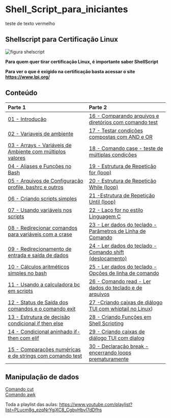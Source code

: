 # Shell_Script_para_iniciantes
<a text=red>teste de texto vermelho</a>
## Shellscript para Certificação Linux
![figura shelscript](https://www.lpi.org/sites/default/files/styles/w555/public/LPI-CODE_0.jpg?itok=mLPazE2t "ShellScript")
 

**Para quem quer tirar certificação Linux, é importante saber ShellScript**

**Para ver o que é exigido na certificação basta acessar o site https://www.lpi.org/**

## Conteúdo
|Parte 1|Parte 2|
|:---|:---|
| [01 - Introdução](topicos/introdução.md)|[16 - Comparando arquivos e diretórios com comando test](topicos/CompArqDirTest.md)|
| [02 - Variaveis de ambiente](topicos/Variaveis_de_ambiente.md)|[17 - Testar condições compostas com AND e OR](topicos/TestCondCompAndOr.md)|
| [03 - Arrays - Variáveis de Ambiente com múltiplos valores](topicos/Arrays.md)|[18 - Comando case - teste de múltiplas condições](topicos/ComCaseTestMultiCond.md)|
| [04 - Aliases e Funções no Bash](topicos/Aliases.md)|[19 - Estrutura de Repetição for (loop)](topicos/RepeticaoFor.md)|
| [05 - Arquivos de Configuração profile, bashrc e outros](topicos/arqconfig.md)|[20 - Estrutura de Repetição While (loop)](topicos/RepeticaoWhile.md)|
| [06 - Criando scripts simples ](topicos/comandos_simples.md)|[21 -Estrutura de Repetição Until (loop)](topicos/RepeticaoUntil.md)|
| [07 - Usando variáveis nos scripts](topicos/variaveis_nos_scripts.md)|[22 -  Laço for no estilo Linguagem C](topicos/LacoForEstiloC.md)|
| [08 - Redirecionar comandos para variáveis com a crase](topicos/Redirecionar_comandos.md)|[23 - Ler dados do teclado - Parâmetros de Linha de Comando](topicos/LedadosTeclador.md)|
| [09 - Redirecionamento de entrada e saída de dados](topicos/redirecionamento_entrada.md)|[24 - Ler dados do teclado - Comando shift (deslocamento)](topicos/CoandoShift.md)|
| [10 - Cálculos aritméticos simples no bash](topicos/Calculos.md)|[25 - Ler dados do teclado - Opções de linha de comando](topicos/LerDadosOpDeLinComando.md)|
| [11 - Usando a calculadora bc em scripts](topicos/CalculoBC.md) |[26 - Comando read - Ler dados do teclado e de arquivos](topicos/LerDadosComandoRead.md)|
| [12 - Status de Saída dos comandos e o comando exit](topicos/StatusDeSaida.md)|[27 -Criando caixas de diálogo TUI com whiptail no Linux](topicos/CxDeDialogoTUIcomwhiptail.md))|
| [13 - Estrutura de decisão condicional if then else](topicos/EstrutDecisCondicIfThenElse.md)|[28 - Criando Funções em Shell Scripting](topicos/funcaoShell.md)|
| [14 - Condicional aninhado if-then com elif](topicos/CondicionalIfThenElif.md)|[29 - Criando caixas de diálogo TUI com dialog](topicos/dialog.md)|
| [15 - Comparações numéricas e de strings com comando test](topicos/CompNumStrTest.md)|[30 - Declaração break - encerrando loops prematuramente](topicos/declaracaobreak.md)|

## Manipulação de dados
[Comando cut](topicos/ComandoCut.md)  
[Comando awk](topicos/ComandoAwk.md)

Toda a playlist das aulas:
https://www.youtube.com/playlist?list=PLucm8g_ezqNrYgjXC8_CgbvHbvI7dDfhs
